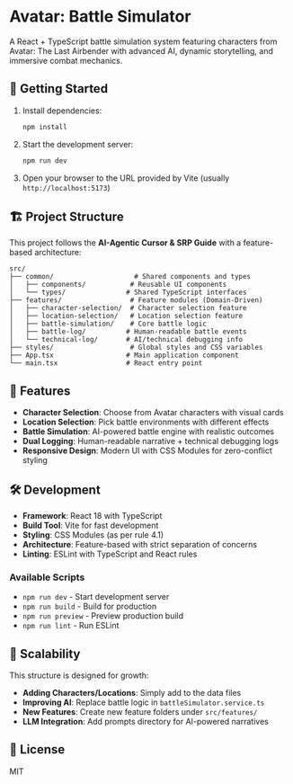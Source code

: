 # Avatar: Battle Simulator

A React + TypeScript battle simulation system featuring characters from Avatar: The Last Airbender with advanced AI, dynamic storytelling, and immersive combat mechanics.

## 🚀 Getting Started

1. Install dependencies:
   ```bash
   npm install
   ```

2. Start the development server:
   ```bash
   npm run dev
   ```

3. Open your browser to the URL provided by Vite (usually `http://localhost:5173`)

## 🏗️ Project Structure

This project follows the **AI-Agentic Cursor & SRP Guide** with a feature-based architecture:

```
src/
├── common/                    # Shared components and types
│   ├── components/           # Reusable UI components
│   └── types/               # Shared TypeScript interfaces
├── features/                 # Feature modules (Domain-Driven)
│   ├── character-selection/  # Character selection feature
│   ├── location-selection/   # Location selection feature
│   ├── battle-simulation/    # Core battle logic
│   ├── battle-log/          # Human-readable battle events
│   └── technical-log/       # AI/technical debugging info
├── styles/                   # Global styles and CSS variables
├── App.tsx                  # Main application component
└── main.tsx                 # React entry point
```

## 🎯 Features

- **Character Selection**: Choose from Avatar characters with visual cards
- **Location Selection**: Pick battle environments with different effects
- **Battle Simulation**: AI-powered battle engine with realistic outcomes
- **Dual Logging**: Human-readable narrative + technical debugging logs
- **Responsive Design**: Modern UI with CSS Modules for zero-conflict styling

## 🛠️ Development

- **Framework**: React 18 with TypeScript
- **Build Tool**: Vite for fast development
- **Styling**: CSS Modules (as per rule 4.1)
- **Architecture**: Feature-based with strict separation of concerns
- **Linting**: ESLint with TypeScript and React rules

### Available Scripts

- `npm run dev` - Start development server
- `npm run build` - Build for production
- `npm run preview` - Preview production build
- `npm run lint` - Run ESLint

## 🔧 Scalability

This structure is designed for growth:

- **Adding Characters/Locations**: Simply add to the data files
- **Improving AI**: Replace battle logic in `battleSimulator.service.ts`
- **New Features**: Create new feature folders under `src/features/`
- **LLM Integration**: Add prompts directory for AI-powered narratives

## 📝 License

MIT 